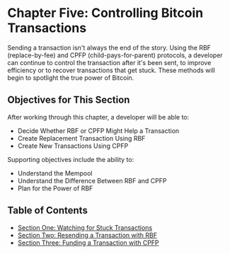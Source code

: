 # Chapter Five: Controlling Bitcoin Transactions

Sending a transaction isn't always the end of the story. Using the RBF (replace-by-fee) and CPFP (child-pays-for-parent) protocols, a developer can continue to control the transaction after it's been sent, to improve efficiency or to recover transactions that get stuck. These methods will begin to spotlight the true power of Bitcoin.

## Objectives for This Section

After working through this chapter, a developer will be able to:

   * Decide Whether RBF or CPFP Might Help a Transaction
   * Create Replacement Transaction Using RBF
   * Create New Transactions Using CPFP
   
Supporting objectives include the ability to:

   * Understand the Mempool
   * Understand the Difference Between RBF and CPFP
   * Plan for the Power of RBF
   
## Table of Contents
   
   * [Section One: Watching for Stuck Transactions](05_1_Watching_for_Stuck_Transactions.md)
   * [Section Two: Resending a Transaction with RBF](05_2_Resending_a_Transaction_with_RBF.md)
   * [Section Three: Funding a Transaction with CPFP](05_3_Funding_a_Transaction_with_CPFP.md)
